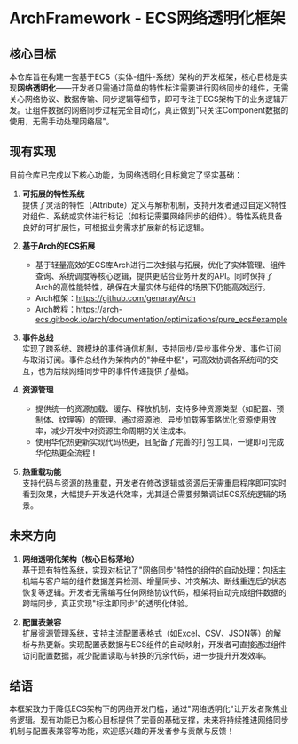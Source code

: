 # ArchFramework - ECS网络透明化框架

## 核心目标

本仓库旨在构建一套基于ECS（实体-组件-系统）架构的开发框架，核心目标是实现**网络透明化**——开发者只需通过简单的特性标注需要进行网络同步的组件，无需关心网络协议、数据传输、同步逻辑等细节，即可专注于ECS架构下的业务逻辑开发。让组件数据的网络同步过程完全自动化，真正做到"只关注Component数据的使用，无需手动处理网络层"。


## 现有实现

目前仓库已完成以下核心功能，为网络透明化目标奠定了坚实基础：

1. **可拓展的特性系统**  
   提供了灵活的特性（Attribute）定义与解析机制，支持开发者通过自定义特性对组件、系统或实体进行标记（如标记需要网络同步的组件）。特性系统具备良好的可扩展性，可根据业务需求扩展新的标记逻辑。

2. **基于Arch的ECS拓展**  
   - 基于轻量高效的ECS库Arch进行二次封装与拓展，优化了实体管理、组件查询、系统调度等核心逻辑，提供更贴合业务开发的API。同时保持了Arch的高性能特性，确保在大量实体与组件的场景下仍能高效运行。
   - Arch框架：https://github.com/genaray/Arch
   - Arch教程：https://arch-ecs.gitbook.io/arch/documentation/optimizations/pure_ecs#example

4. **事件总线**  
   实现了跨系统、跨模块的事件通信机制，支持同步/异步事件分发、事件订阅与取消订阅。事件总线作为架构内的"神经中枢"，可高效协调各系统间的交互，也为后续网络同步中的事件传递提供了基础。

5. **资源管理**  
   - 提供统一的资源加载、缓存、释放机制，支持多种资源类型（如配置、预制体、纹理等）的管理。通过资源池、异步加载等策略优化资源使用效率，减少开发中对资源生命周期的关注成本。
   - 使用华佗热更新实现代码热更，且配备了完善的打包工具，一键即可完成华佗热更全流程！

6. **热重载功能**  
   支持代码与资源的热重载，开发者在修改逻辑或资源后无需重启程序即可实时看到效果，大幅提升开发迭代效率，尤其适合需要频繁调试ECS系统逻辑的场景。


## 未来方向

1. **网络透明化架构（核心目标落地）**  
   基于现有特性系统，实现对标记了"网络同步"特性的组件的自动处理：包括主机端与客户端的组件数据差异检测、增量同步、冲突解决、断线重连后的状态恢复等逻辑。开发者无需编写任何网络协议代码，框架将自动完成组件数据的跨端同步，真正实现"标注即同步"的透明化体验。

2. **配置表兼容**  
   扩展资源管理系统，支持主流配置表格式（如Excel、CSV、JSON等）的解析与热更新。实现配置表数据与ECS组件的自动映射，开发者可直接通过组件访问配置数据，减少配置读取与转换的冗余代码，进一步提升开发效率。


## 结语

本框架致力于降低ECS架构下的网络开发门槛，通过"网络透明化"让开发者聚焦业务逻辑。现有功能已为核心目标提供了完善的基础支撑，未来将持续推进网络同步机制与配置表兼容等功能，欢迎感兴趣的开发者参与贡献与反馈！
